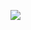 ![](https://github-readme-stats.vercel.app/api?username=ffreemt&hide_title=true&show_icons=true&hide=contribs,prs,commits,issues&hide_rank=true&theme=moltack&line_height=1&custom_title=sup%20yo)
